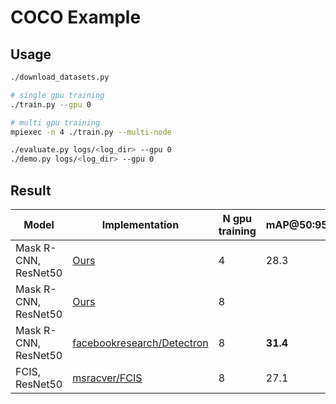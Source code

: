 # COCO Example

## Usage

```bash
./download_datasets.py

# single gpu training
./train.py --gpu 0

# multi gpu training
mpiexec -n 4 ./train.py --multi-node

./evaluate.py logs/<log_dir> --gpu 0
./demo.py logs/<log_dir> --gpu 0
```


## Result

| Model | Implementation | N gpu training | mAP@50:95 |
|-------|----------------|----------------|-----------|
| Mask R-CNN, ResNet50 | [Ours](https://github.com/wkentaro/chainer-mask-rcnn) | 4 | 28.3 |
| Mask R-CNN, ResNet50 | [Ours](https://github.com/wkentaro/chainer-mask-rcnn) | 8 | |
| Mask R-CNN, ResNet50 | [facebookresearch/Detectron](https://github.com/facebookresearch/Detectron) | 8 | **31.4** |
| FCIS, ResNet50 | [msracver/FCIS](https://github.com/msracver/FCIS) | 8 | 27.1 |
